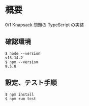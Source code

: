 # 概要
0/1 Knapsack 問題の TypeScript の実装

## 確認環境

```
$ node --version
v18.14.2
$ npm --version
9.5.0
```

## 設定、テスト手順

```
$ npm install
$ npm run test
```